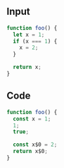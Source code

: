 
## Input

```javascript
function foo() {
  let x = 1;
  if (x === 1) {
    x = 2;
  }

  return x;
}

```

## Code

```javascript
function foo() {
  const x = 1;
  1;
  true;

  const x$0 = 2;
  return x$0;
}

```
      